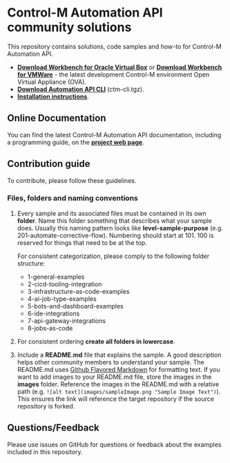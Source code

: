 # Control-M Automation API community solutions

This repository contains solutions, code samples and how-to for Control-M Automation API.  
+ [**Download Workbench for Oracle Virtual Box**](https://s3-us-west-2.amazonaws.com/controlm-appdev/release/v9.18.3/workbench_oracle_virtual_box_ova-9.0.18.300-20190218.133426-1.ova) or [**Download Workbench for VMWare**](https://s3-us-west-2.amazonaws.com/controlm-appdev/release/v9.18.3/workbench_vmware_ova-9.0.18.300-20190218.132300-1.ova) - the latest development Control-M environment Open Virtual Appliance (OVA). 
+ [**Download Automation API CLI**](https://s3-us-west-2.amazonaws.com/controlm-appdev/release/v9.19.130/ctm-cli.tgz) (ctm-cli.tgz).  
+ [**Installation instructions**](https://docs.bmc.com/docs/display/public/workloadautomation/Control-M+Automation+API+-+Installation).  

## Online Documentation
You can find the latest Control-M Automation API documentation, including a programming guide, on the [**project web page**](https://docs.bmc.com/docs/display/public/workloadautomation/Control-M+Automation+API+-+Getting+Started+Guide).

## Contribution guide
To contribute, please follow these guidelines.

### Files, folders and naming conventions
1. Every sample and its associated files must be contained in its own **folder**. Name this folder something that describes what your sample does. Usually this naming pattern looks like **level-sample-purpose** (e.g. 201-automate-corrective-flow). Numbering should start at 101. 100 is reserved for things that need to be at the top.

      For consistent categorization, please comply to the following folder structure:
      + 1-general-examples
      + 2-cicd-tooling-integration
      + 3-infrastructure-as-code-examples
      + 4-ai-job-type-examples
      + 5-bots-and-dashboard-examples
      + 6-ide-integrations
      + 7-api-gateway-integrations
      + 8-jobs-as-code

2. For consistent ordering **create all folders in lowercase**.
3. Include a **README.md** file that explains the sample. A good description helps other community members to understand your sample. The README.md uses [Github Flavored Markdown](https://guides.github.com/features/mastering-markdown/) for formatting text. If you want to add images to your README.md file, store the images in the **images** folder. Reference the images in the README.md with a relative path (e.g. `![alt text](images/sampleImage.png "Sample Image Text")`). This ensures the link will reference the target repository if the source repository is forked.

## Questions/Feedback
Please use issues on GitHub for questions or feedback about the examples included in this repository.
